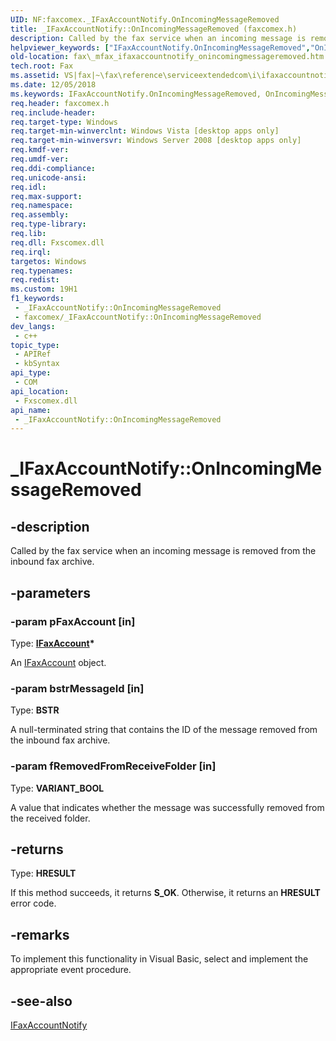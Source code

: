 ```yaml
---
UID: NF:faxcomex._IFaxAccountNotify.OnIncomingMessageRemoved
title: _IFaxAccountNotify::OnIncomingMessageRemoved (faxcomex.h)
description: Called by the fax service when an incoming message is removed from the inbound fax archive.
helpviewer_keywords: ["IFaxAccountNotify.OnIncomingMessageRemoved","OnIncomingMessageRemoved","OnIncomingMessageRemoved method [Fax Service]","OnIncomingMessageRemoved method [Fax Service]","_IFaxAccountNotify interface","_IFaxAccountNotify interface [Fax Service]","OnIncomingMessageRemoved method","_IFaxAccountNotify.OnIncomingMessageRemoved","_IFaxAccountNotify::OnIncomingMessageRemoved","_mfax_ifaxaccountnotify_onincomingmessageremoved","fax._mfax_ifaxaccountnotify_onincomingmessageremoved","faxcomex/_IFaxAccountNotify::OnIncomingMessageRemoved"]
old-location: fax\_mfax_ifaxaccountnotify_onincomingmessageremoved.htm
tech.root: Fax
ms.assetid: VS|fax|~\fax\reference\serviceextendedcom\i\ifaxaccountnotify\onincomingmessageremoved.htm
ms.date: 12/05/2018
ms.keywords: IFaxAccountNotify.OnIncomingMessageRemoved, OnIncomingMessageRemoved, OnIncomingMessageRemoved method [Fax Service], OnIncomingMessageRemoved method [Fax Service],_IFaxAccountNotify interface, _IFaxAccountNotify interface [Fax Service],OnIncomingMessageRemoved method, _IFaxAccountNotify.OnIncomingMessageRemoved, _IFaxAccountNotify::OnIncomingMessageRemoved, _mfax_ifaxaccountnotify_onincomingmessageremoved, fax._mfax_ifaxaccountnotify_onincomingmessageremoved, faxcomex/_IFaxAccountNotify::OnIncomingMessageRemoved
req.header: faxcomex.h
req.include-header: 
req.target-type: Windows
req.target-min-winverclnt: Windows Vista [desktop apps only]
req.target-min-winversvr: Windows Server 2008 [desktop apps only]
req.kmdf-ver: 
req.umdf-ver: 
req.ddi-compliance: 
req.unicode-ansi: 
req.idl: 
req.max-support: 
req.namespace: 
req.assembly: 
req.type-library: 
req.lib: 
req.dll: Fxscomex.dll
req.irql: 
targetos: Windows
req.typenames: 
req.redist: 
ms.custom: 19H1
f1_keywords:
 - _IFaxAccountNotify::OnIncomingMessageRemoved
 - faxcomex/_IFaxAccountNotify::OnIncomingMessageRemoved
dev_langs:
 - c++
topic_type:
 - APIRef
 - kbSyntax
api_type:
 - COM
api_location:
 - Fxscomex.dll
api_name:
 - _IFaxAccountNotify::OnIncomingMessageRemoved
---
```


# _IFaxAccountNotify::OnIncomingMessageRemoved


## -description

Called by the fax service when an incoming message is removed from the inbound fax archive.

## -parameters

### -param pFaxAccount [in]

Type: <b><a href="/previous-versions/windows/desktop/api/faxcomex/nn-faxcomex-ifaxaccount">IFaxAccount</a>*</b>

An <a href="/previous-versions/windows/desktop/api/faxcomex/nn-faxcomex-ifaxaccount">IFaxAccount</a> object.

### -param bstrMessageId [in]

Type: <b>BSTR</b>

A null-terminated string that contains the ID of the message removed from the inbound fax archive.

### -param fRemovedFromReceiveFolder [in]

Type: <b>VARIANT_BOOL</b>

A value that indicates whether the message was successfully removed from the received folder.

## -returns

Type: <b>HRESULT</b>

If this method succeeds, it returns <b xmlns:loc="http://microsoft.com/wdcml/l10n">S_OK</b>. Otherwise, it returns an <b xmlns:loc="http://microsoft.com/wdcml/l10n">HRESULT</b> error code.

## -remarks

To implement this functionality in Visual Basic, select and implement the appropriate event procedure.

## -see-also

<a href="/windows/win32/api/faxcomex/nn-faxcomex-_ifaxaccountnotify">IFaxAccountNotify</a>

